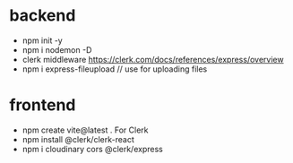 # backend

- npm init -y
- npm i nodemon -D
- clerk middleware https://clerk.com/docs/references/express/overview
- npm i express-fileupload // use for uploading files

# frontend

- npm create vite@latest .
  For Clerk
- npm install @clerk/clerk-react
- npm i cloudinary cors @clerk/express
